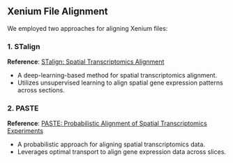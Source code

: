 ## Xenium File Alignment  

We employed two approaches for aligning Xenium files:  

### 1. **STalign**  
**Reference**: [STalign: Spatial Transcriptomics Alignment](https://www.nature.com/articles/s41467-023-43915-7)  
- A deep-learning-based method for spatial transcriptomics alignment.  
- Utilizes unsupervised learning to align spatial gene expression patterns across sections.  

### 2. **PASTE**  
**Reference**: [PASTE: Probabilistic Alignment of Spatial Transcriptomics Experiments](https://www.nature.com/articles/s41592-022-01459-6)  
- A probabilistic approach for aligning spatial transcriptomics data.  
- Leverages optimal transport to align gene expression data across slices.
